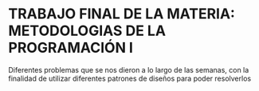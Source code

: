 # TRABAJO FINAL DE LA MATERIA: METODOLOGIAS DE LA PROGRAMACIÓN I

Diferentes problemas que se nos dieron a lo largo de las semanas, con la finalidad de utilizar diferentes patrones de diseños para poder resolverlos
